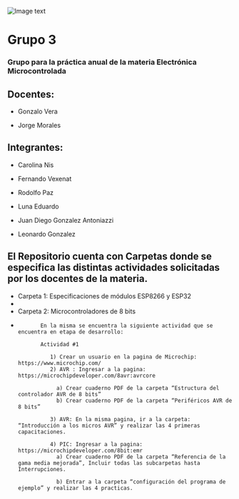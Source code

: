 ![Image text](https://github.com/EMTSTISPC/Grupo3/blob/main/Logo%20Tecnicatuta%20Superior%20en%20Telecomunicaciones.PNG)

# Grupo 3

### Grupo para la práctica anual de la materia Electrónica Microcontrolada

## Docentes:

- Gonzalo Vera

- Jorge Morales


## Integrantes:

- Carolina Nis

- Fernando Vexenat

- Rodolfo Paz

- Luna Eduardo

- Juan Diego Gonzalez Antoniazzi

- Leonardo Gonzalez

## El Repositorio cuenta con Carpetas donde se especifica las distintas actividades solicitadas por los docentes de la materia.

* Carpeta 1: Especificaciones de módulos ESP8266 y ESP32
* 
* Carpeta 2: Microcontroladores de 8 bits
* 
             En la misma se encuentra la siguiente actividad que se encuentra en etapa de desarrollo:
             
             Actividad #1
             
                1) Crear un usuario en la pagina de Microchip: https://www.microchip.com/
                2) AVR : Ingresar a la pagina: https://microchipdeveloper.com/8avr:avrcore
               
                  a) Crear cuaderno PDF de la carpeta “Estructura del controlador AVR de 8 bits”
                  b) Crear cuaderno PDF de la carpeta “Periféricos AVR de 8 bits”
                  
                3) AVR: En la misma pagina, ir a la carpeta: “Introducción a los micros AVR” y realizar las 4 primeras capacitaciones.
                
                4) PIC: Ingresar a la pagina: https://microchipdeveloper.com/8bit:emr
                  a) Crear cuaderno PDF de la carpeta “Referencia de la gama media mejorada”, Incluir todas las subcarpetas hasta Interrupciones.
                  
                  b) Entrar a la carpeta “configuración del programa de ejemplo” y realizar las 4 practicas.

